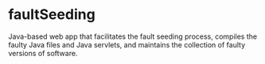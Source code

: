 # faultSeeding
Java-based web app that facilitates the fault seeding process, compiles the faulty Java files and Java servlets, and maintains the collection of faulty versions of software.
